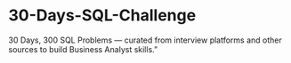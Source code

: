 # 30-Days-SQL-Challenge
30 Days, 300 SQL Problems — curated from interview platforms and other sources to build Business Analyst skills.”
